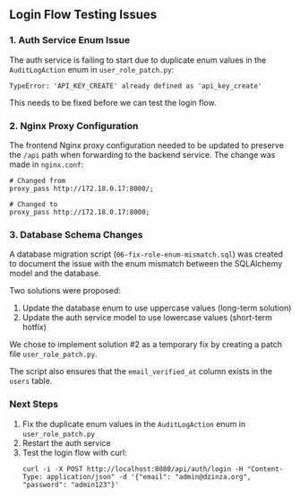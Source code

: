## Login Flow Testing Issues

### 1. Auth Service Enum Issue

The auth service is failing to start due to duplicate enum values in the `AuditLogAction` enum in `user_role_patch.py`:

```
TypeError: 'API_KEY_CREATE' already defined as 'api_key_create'
```

This needs to be fixed before we can test the login flow.

### 2. Nginx Proxy Configuration

The frontend Nginx proxy configuration needed to be updated to preserve the `/api` path when forwarding to the backend service. The change was made in `nginx.conf`:

```nginx
# Changed from
proxy_pass http://172.18.0.17:8000/;

# Changed to
proxy_pass http://172.18.0.17:8000;
```

### 3. Database Schema Changes

A database migration script (`06-fix-role-enum-mismatch.sql`) was created to document the issue with the enum mismatch between the SQLAlchemy model and the database.

Two solutions were proposed:

1. Update the database enum to use uppercase values (long-term solution)
2. Update the auth service model to use lowercase values (short-term hotfix)

We chose to implement solution #2 as a temporary fix by creating a patch file `user_role_patch.py`.

The script also ensures that the `email_verified_at` column exists in the `users` table.

### Next Steps

1. Fix the duplicate enum values in the `AuditLogAction` enum in `user_role_patch.py`
2. Restart the auth service
3. Test the login flow with curl:
   ```
   curl -i -X POST http://localhost:8080/api/auth/login -H "Content-Type: application/json" -d '{"email": "admin@dzinza.org", "password": "admin123"}'
   ```
